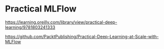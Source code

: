 # Practical MLFlow
https://learning.oreilly.com/library/view/practical-deep-learning/9781803241333

https://github.com/PacktPublishing/Practical-Deep-Learning-at-Scale-with-MLFlow